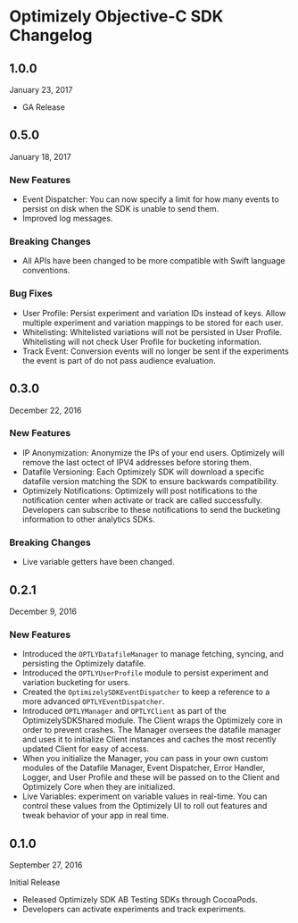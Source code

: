 # Optimizely Objective-C SDK Changelog
## 1.0.0
January 23, 2017

*  GA Release

## 0.5.0
January 18, 2017

### New Features
*  Event Dispatcher: You can now specify a limit for how many events to persist on disk when the SDK is unable to send them.
*  Improved log messages. 

### Breaking Changes
*  All APIs have been changed to be more compatible with Swift language conventions. 

### Bug Fixes
*  User Profile: Persist experiment and variation IDs instead of keys. Allow multiple experiment and variation mappings to be stored for each user.
*  Whitelisting: Whitelisted variations will not be persisted in User Profile. Whitelisting will not check User Profile for bucketing information.
*  Track Event: Conversion events will no longer be sent if the experiments the event is part of do not pass audience evaluation.

## 0.3.0 
December 22, 2016

### New Features
*  IP Anonymization: Anonymize the IPs of your end users. Optimizely will remove the last octect of IPV4 addresses before storing them.
*  Datafile Versioning: Each Optimizely SDK will download a specific datafile version matching the SDK to ensure backwards compatibility.
*  Optimizely Notifications: Optimizely will post notifications to the notification center when activate or track are called successfully. Developers can subscribe to these notifications to send the bucketing information to other analytics SDKs. 

### Breaking Changes
*  Live variable getters have been changed.

## 0.2.1 
December 9, 2016

### New Features
*  Introduced the `OPTLYDatafileManager` to manage fetching, syncing, and persisting the Optimizely datafile.
*  Introduced the `OPTLYUserProfile` module to persist experiment and variation bucketing for users.
*  Created the `OptimizelySDKEventDispatcher` to keep a reference to a more advanced `OPTLYEventDispatcher`.
*  Introduced `OPTLYManager` and `OPTLYClient`  as part of the OptimizelySDKShared module. The Client wraps the Optimizely core in order to prevent crashes. The Manager oversees the datafile manager and uses it to initialize Client instances and caches the most recently updated Client for easy of access.
*  When you initialize the Manager, you can pass in your own custom modules of the Datafile Manager, Event Dispatcher, Error Handler, Logger, and User Profile and these will be passed on to the Client and Optimizely Core when they are initialized. 
*  Live Variables: experiment on variable values in real-time. You can control these values from the Optimizely UI to roll out features and tweak behavior of your app in real time.

## 0.1.0 
September 27, 2016

Initial Release

*  Released Optimizely SDK AB Testing SDKs through CocoaPods. 
*  Developers can activate experiments and track experiments. 
